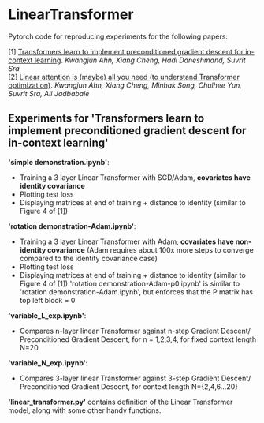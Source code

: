 # LinearTransformer
Pytorch code for reproducing experiments for the following papers:

[1] [Transformers learn to implement preconditioned gradient descent for in-context learning](https://arxiv.org/abs/2306.00297).  *Kwangjun Ahn, Xiang Cheng, Hadi Daneshmand, Suvrit Sra*  
[2] [Linear attention is (maybe) all you need (to understand Transformer optimization)](https://arxiv.org/abs/2310.01082).  *Kwangjun Ahn, Xiang Cheng, Minhak Song, Chulhee Yun, Suvrit Sra, Ali Jadbabaie*


<h2>Experiments for 'Transformers learn to implement preconditioned gradient descent for in-context learning'</h2>

**'simple demonstration.ipynb'**:
- Training a 3 layer Linear Transformer with SGD/Adam, **covariates have identity covariance**
- Plotting test loss
- Displaying matrices at end of training + distance to identity (similar to Figure 4 of [1])

**'rotation demonstration-Adam.ipynb'**:
- Training a 3 layer Linear Transformer with Adam, **covariates have non-identity covariance** (Adam requires about 100x more steps to converge compared to the identity covariance case)
- Plotting test loss
- Displaying matrices at end of training + distance to identity (similar to Figure 4 of [1])
'rotation demonstration-Adam-p0.ipynb' is similar to 'rotation demonstration-Adam.ipynb', but enforces that the P matrix has top left block = 0

**'variable_L_exp.ipynb'**:
- Compares n-layer linear Transformer against n-step Gradient Descent/ Preconditioned Gradient Descent, for n = 1,2,3,4, for fixed context length N=20

**'variable_N_exp.ipynb':**
- Compares 3-layer linear Transformer against 3-step Gradient Descent/ Preconditioned Gradient Descent, for context length N={2,4,6...20}


**'linear_transformer.py'** contains definition of the Linear Transformer model, along with some other handy functions.
